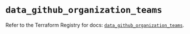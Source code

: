 # `data_github_organization_teams`

Refer to the Terraform Registry for docs: [`data_github_organization_teams`](https://registry.terraform.io/providers/integrations/github/6.2.0/docs/data-sources/organization_teams).
